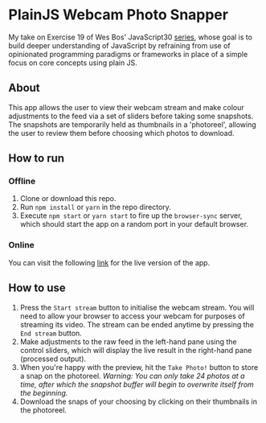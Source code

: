 # PlainJS Webcam Photo Snapper
My take on Exercise 19 of Wes Bos' JavaScript30 [series](https://javascript30.com/), whose goal is to build deeper understanding of JavaScript by refraining from use of opinionated programming paradigms or frameworks in place of a simple focus on core concepts using plain JS.

## About
This app allows the user to view their webcam stream and make colour adjustments to the feed via a set of sliders before taking some snapshots. The snapshots are temporarily held as thumbnails in a 'photoreel', allowing the user to review them before choosing which photos to download.

## How to run
### Offline
1. Clone or download this repo.
2. Run `npm install` or `yarn` in the repo directory.
3. Execute `npm start` or `yarn start` to fire up the `browser-sync` server, which should start the app on a random port in your default browser.
### Online
You can visit the following [link](https://evblance-pjs-webcam-photo-snapper.netlify.com) for the live version of the app.

## How to use

1. Press the `Start stream` button to initialise the webcam stream. You will need to allow your browser to access your webcam for purposes of streaming its video. The stream can be ended anytime by pressing the `End stream` button.
2. Make adjustments to the raw feed in the left-hand pane using the control sliders, which will display the live result in the right-hand pane (processed output).
3. When you're happy with the preview, hit the `Take Photo!` button to store a snap on the photoreel. _Warning: You can only take 24 photos at a time, after which the snapshot buffer will begin to overwrite itself from the beginning._ 
4. Download the snaps of your choosing by clicking on their thumbnails in the photoreel.